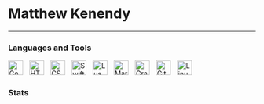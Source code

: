 # Matthew Kenendy

---

### Languages and Tools

<img align="left" alt="Go" width="30px" style="padding-right:10px;" src="https://svgl.app/library/golang-light.svg" />
<img align="left" alt="HTML" width="30px" style="padding-right:10px;" src="https://svgl.app/library/html5.svg" />
<img align="left" alt="CSS" width="30px" style="padding-right:10px;" src="https://svgl.app/library/css_old.svg" />
<img align="left" alt="Swift" width="30px" style="padding-right:10px;" src="https://svgl.app/library/swift.svg" />
<img align="left" alt="Lua" width="30px" style="padding-right:10px;" src="https://svgl.app/library/lua.svg" />
<img align="left" alt="Markdown" width="30px" style="padding-right:10px;" src="https://svgl.app/library/markdown-light.svg" />
<img align="left" alt="GraphQL" width="30px" style="padding-right:10px;" src="https://svgl.app/library/graphql.svg" />
<img align="left" alt="Git" width="30px" style="padding-right:10px;" src="https://svgl.app/library/git.svg" />
<img align="left" alt="Linux" width="30px" style="padding-right:10px;" src="https://svgl.app/library/linux.svg" />
<br />

#

### Stats

<!-- ![GitHub Streak](https://streak-stats.demolab.com?user=Matthew-K310&theme=rose-pine&border_radius=4.5) -->

#

[website]: https://matthew-kennedy.com
